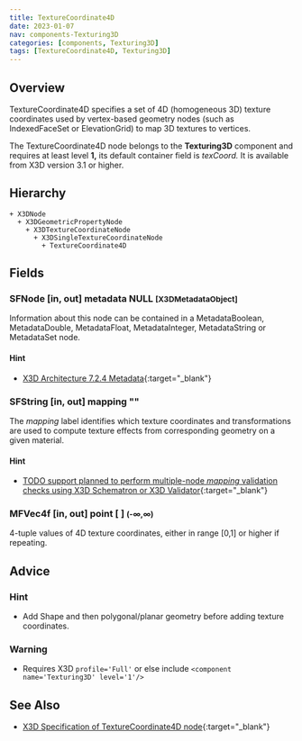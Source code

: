 ```yaml
---
title: TextureCoordinate4D
date: 2023-01-07
nav: components-Texturing3D
categories: [components, Texturing3D]
tags: [TextureCoordinate4D, Texturing3D]
---
```

<style>
.post h3 {
  word-spacing: 0.2em;
}
</style>

## Overview

TextureCoordinate4D specifies a set of 4D (homogeneous 3D) texture coordinates used by vertex-based geometry nodes (such as IndexedFaceSet or ElevationGrid) to map 3D textures to vertices.

The TextureCoordinate4D node belongs to the **Texturing3D** component and requires at least level **1,** its default container field is *texCoord.* It is available from X3D version 3.1 or higher.

## Hierarchy

```
+ X3DNode
  + X3DGeometricPropertyNode
    + X3DTextureCoordinateNode
      + X3DSingleTextureCoordinateNode
        + TextureCoordinate4D
```

## Fields

### SFNode [in, out] **metadata** NULL <small>[X3DMetadataObject]</small>

Information about this node can be contained in a MetadataBoolean, MetadataDouble, MetadataFloat, MetadataInteger, MetadataString or MetadataSet node.

#### Hint

- [X3D Architecture 7.2.4 Metadata](https://www.web3d.org/specifications/X3Dv4Draft/ISO-IEC19775-1v4-IS.proof//Part01/components/core.html#Metadata){:target="_blank"}

### SFString [in, out] **mapping** ""

The *mapping* label identifies which texture coordinates and transformations are used to compute texture effects from corresponding geometry on a given material.

#### Hint

- [TODO support planned to perform multiple-node *mapping* validation checks using X3D Schematron or X3D Validator](https://savage.nps.edu/X3dValidator){:target="_blank"}

### MFVec4f [in, out] **point** [ ] <small>(-∞,∞)</small>

4-tuple values of 4D texture coordinates, either in range [0,1] or higher if repeating.

## Advice

### Hint

- Add Shape and then polygonal/planar geometry before adding texture coordinates.

### Warning

- Requires X3D `profile='Full'` or else include `<component name='Texturing3D' level='1'/>`

## See Also

- [X3D Specification of TextureCoordinate4D node](https://www.web3d.org/documents/specifications/19775-1/V4.0/Part01/components/texture3D.html#TextureCoordinate4D){:target="_blank"}
